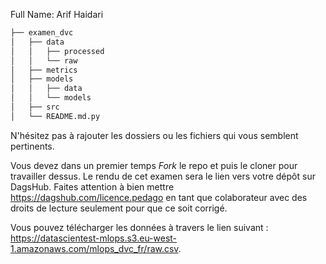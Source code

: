 Full Name: Arif Haidari

```bash
├── examen_dvc
│   ├── data
│   │   ├── processed
│   │   └── raw
│   ├── metrics
│   ├── models
│   │   ├── data
│   │   └── models
│   ├── src
│   └── README.md.py
```

N'hésitez pas à rajouter les dossiers ou les fichiers qui vous semblent pertinents.

Vous devez dans un premier temps _Fork_ le repo et puis le cloner pour travailler dessus. Le rendu de cet examen sera le lien vers votre dépôt sur DagsHub. Faites attention à bien mettre https://dagshub.com/licence.pedago en tant que colaborateur avec des droits de lecture seulement pour que ce soit corrigé.

Vous pouvez télécharger les données à travers le lien suivant : https://datascientest-mlops.s3.eu-west-1.amazonaws.com/mlops_dvc_fr/raw.csv.
